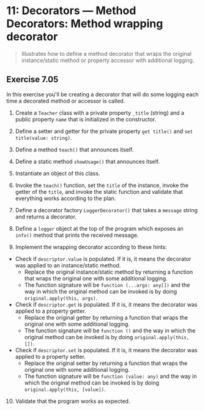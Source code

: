 # 11: Decorators &mdash; Method Decorators: Method wrapping decorator
> Illustrates how to define a method decorator that wraps the original instance/static method or property accessor with additional logging.

## Exercise 7.05

In this exercise you'll be creating a decorator that will do some logging each time a decorated method or accessor is called.

1. Create a `Teacher` class with a private property `_title` (string) and a public property `name` that is initialized in the constructor.

2. Define a setter and getter for the private property `get title()` and `set title(value: string)`.

3. Define a method `teach()` that announces itself.

4. Define a static method `showUsage()` that announces itself.

5. Instantiate an object of this class.

6. Invoke the `teach()` function, set the `title` of the instance, invoke the getter of the `title`, and invoke the static function and validate that everything works according to the plan.

7. Define a decorator factory `LoggerDecorator()` that takes a `message` string and returns a decorator.

8. Define a `logger` object at the top of the program which exposes an `info()` method that prints the received message.

9. Implement the wrapping decorator according to these hints:
  + Check if `descriptor.value` is populated. If it is, it means the decorator was applied to an instance/static method.
    + Replace the original instance/static method by returning a function that wraps the original one with some additional logging.
    + The function signature will be `function (...args: any[])` and the way in which the original method can be invoked is by doing `original.apply(this, args)`.
  + Check if `descriptor.get` is populated. If it is, it means the decorator was applied to a property getter.
    + Replace the original getter by returning a function that wraps the original one with some additional logging.
    + The function signature will be `function ()` and the way in which the original method can be invoked is by doing `original.apply(this, [])`.
  + Check if `descriptor.set` is populated. If it is, it means the decorator was applied to a property setter.
    + Replace the original setter by returning a function that wraps the original one with some additional logging.
    + The function signature will be `function (value: any)` and the way in which the original method can be invoked is by doing `original.apply(this, [value])`.

10. Validate that the program works as expected.